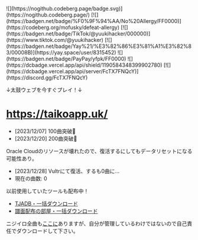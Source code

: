 <p>
![](https://nogithub.codeberg.page/badge.svg)](https://nogithub.codeberg.page/)
[![](https://badgen.net/badge/%F0%9F%94%AA/No%20Allergy/FF0000)](https://codeberg.org/mofusky/defeat-allergy)
[![](https://badgen.net/badge/TikTok/@yuukihacker/000000)](https://www.tiktok.com/@yuukihacker)
[![](https://badgen.net/badge/Yay%21/%E3%82%86%E3%81%A1%E3%82%83/00008B)](https://yay.space/user/8315452)
![](https://badgen.net/badge/PayPay/yfpk/FF0000)
![](https://dcbadge.vercel.app/api/shield/1190584348399902780)
[![](https://dcbadge.vercel.app/api/server/FcTX7FNQcY)](https://discord.gg/FcTX7FNQcY)
</p>

↓太鼓ウェブを今すぐプレイ！↓
# https://taikoapp.uk/
- [2023/12/07] 100曲突破🎉
- [2023/12/20] 200曲突破🎉

Oracle Cloudのリソースが壊れたので、復活するにしてもデータリセットになる可能性あり。
- [2023/12/28] Vultrにて復活、するも0曲に…
- 現在の曲数: <span id="taiko-size">0</span>

以前使用していたツールも配布中！
- [TJADB・一括ダウンロード](https://codeberg.org/mofusky/tjadb-downloader)
- [譜面配布の部屋・一括ダウンロード](https://codeberg.org/mofusky/humenroom-downloader)

ニジイロ全曲も[ここに](https://drive.google.com/drive/folders/19eGJLDkiTt2qsJ2-YMrhvuV6VvxZYcWE?usp=sharing)ありますが、自分が管理しているわけではないので自己責任でダウンロードして下さい。
